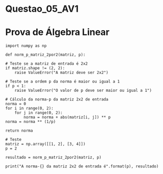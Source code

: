 # Questao_05_AV1
# Prova de Álgebra Linear
    import numpy as np

    def norm_p_matriz_2por2(matriz, p):
    
    # Teste se a matriz de entrada é 2x2
    if matriz.shape != (2, 2):
        raise ValueError("A matriz deve ser 2x2")
    
    # Teste se a ordem p da norma é maior ou igual a 1
    if p < 1:
        raise ValueError("O valor de p deve ser maior ou igual a 1")
    
    # Cálculo da norma-p da matriz 2x2 de entrada
    norma = 0
    for i in range(0, 2):
        for j in range(0, 2):
            norma = norma + abs(matriz[i, j]) ** p
    norma = norma ** (1/p)

    return norma

    # Teste
    matriz = np.array([[1, 2], [3, 4]])
    p = 2

    resultado = norm_p_matriz_2por2(matriz, p)

    print("A norma-{} da matriz 2x2 de entrada é".format(p), resultado)
